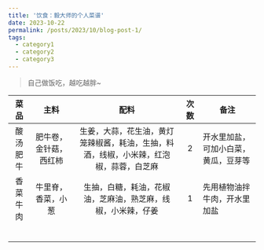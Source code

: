 ```yaml
---
title: '饮食：毅大师的个人菜谱'
date: 2023-10-22
permalink: /posts/2023/10/blog-post-1/
tags:
  - category1
  - category2
  - category3
---
```


> 自己做饭吃，越吃越胖~

| 菜品   | 主料          | 配料                                          | 次数  | 备注                 |
|:----:|:-----------:|:-------------------------------------------:|:---:| ------------------ |
| 酸汤肥牛 | 肥牛卷，金针菇，西红柿 | 生姜，大蒜，花生油，黄灯笼辣椒酱，耗油，生抽，料酒，线椒，小米辣，红泡椒，蒜蓉，白芝麻 | 2   | 开水里加盐，可加小白菜，黄瓜，豆芽等 |
| 香菜牛肉 | 牛里脊，香菜，小葱   | 生抽，白糖，耗油，花椒油，芝麻油，熟芝麻，线椒，小米辣，仔姜              | 1   | 先用植物油拌牛肉，开水里加盐     |
|      |             |                                             |     |                    |
|      |             |                                             |     |                    |
|      |             |                                             |     |                    |
|      |             |                                             |     |                    |
|      |             |                                             |     |                    |
|      |             |                                             |     |                    |